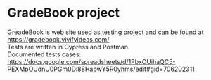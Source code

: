 # GradeBook project

GreadeBook is web site used as testing project and can be found at https://gradebook.vivifyideas.com/<br /> 
Tests are written in Cypress and Postman.<br /> 
Documented tests cases: https://docs.google.com/spreadsheets/d/1PbxOUihaQC5-PEXMpOUdnU0PGm0Di88HapwY5R0yhms/edit#gid=706202311

